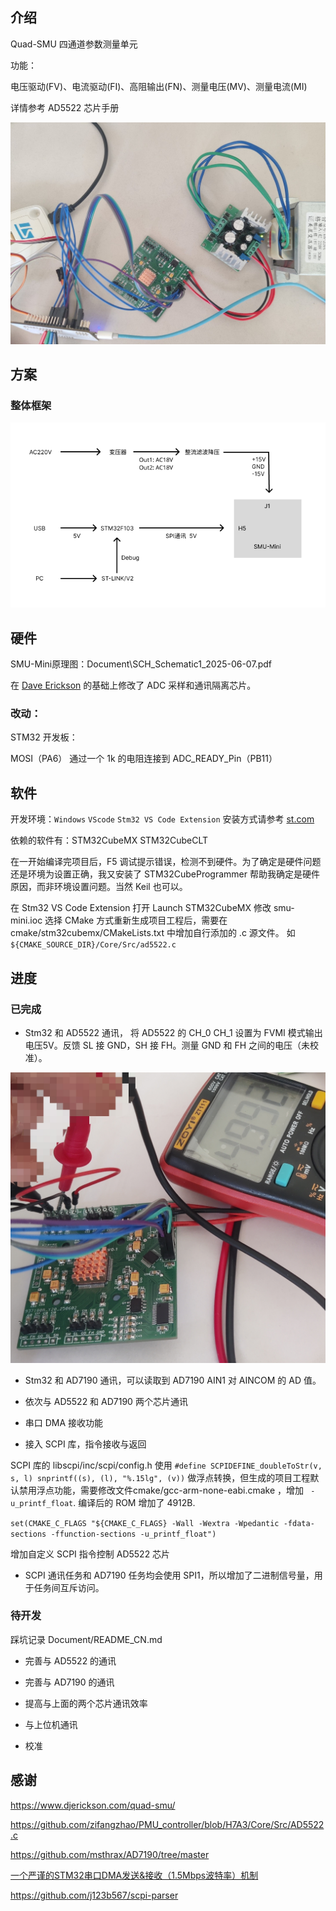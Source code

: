 ## 介绍

Quad-SMU 四通道参数测量单元

功能：

电压驱动(FV)、电流驱动(FI)、高阻输出(FN)、测量电压(MV)、测量电流(MI) 

详情参考 AD5522 芯片手册

![test_hardware.jpg](Document/img/test_hardware.jpg)

## 方案

### 整体框架

![develop_hardware](Document/img/develop_hardware.png)

## 硬件

SMU-Mini原理图：Document\SCH_Schematic1_2025-06-07.pdf

在 [Dave Erickson](https://www.djerickson.com/quad-smu/) 的基础上修改了 ADC 采样和通讯隔离芯片。

### 改动：

STM32 开发板：

MOSI（PA6） 通过一个 1k 的电阻连接到 ADC_READY_Pin（PB11）

## 软件

开发环境：`Windows` `VScode` `Stm32 VS Code Extension` 安装方式请参考 [st.com](https://www.st.com/content/st_com/en/campaigns/stm32-vs-code-extension-z11.html)

依赖的软件有：STM32CubeMX STM32CubeCLT

在一开始编译完项目后，F5 调试提示错误，检测不到硬件。为了确定是硬件问题还是环境为设置正确，我又安装了 STM32CubeProgrammer 帮助我确定是硬件原因，而非环境设置问题。当然 Keil 也可以。

在 Stm32 VS Code Extension 打开 Launch STM32CubeMX 修改 smu-mini.ioc 选择 CMake 方式重新生成项目工程后，需要在 cmake/stm32cubemx/CMakeLists.txt 中增加自行添加的 .c 源文件。 如 `${CMAKE_SOURCE_DIR}/Core/Src/ad5522.c`

## 进度

### 已完成

* Stm32 和 AD5522 通讯， 将 AD5522 的 CH_0 CH_1 设置为 FVMI 模式输出电压5V。反馈 SL 接 GND，SH 接 FH。测量 GND 和 FH 之间的电压（未校准）。

![test_FVMI_5V](Document/img/test_FVMI_5V.jpg)

* Stm32 和 AD7190 通讯，可以读取到 AD7190 AIN1 对 AINCOM 的 AD 值。

* 依次与 AD5522 和 AD7190 两个芯片通讯

* 串口 DMA 接收功能

* 接入 SCPI 库，指令接收与返回

SCPI 库的 libscpi/inc/scpi/config.h 使用 `#define SCPIDEFINE_doubleToStr(v, s, l) snprintf((s), (l), "%.15lg", (v))` 做浮点转换，但生成的项目工程默认禁用浮点功能，需要修改文件cmake/gcc-arm-none-eabi.cmake ，增加 ` -u_printf_float`. 编译后的 ROM 增加了 4912B.

`set(CMAKE_C_FLAGS "${CMAKE_C_FLAGS} -Wall -Wextra -Wpedantic -fdata-sections -ffunction-sections -u_printf_float")`

增加自定义 SCPI 指令控制 AD5522 芯片

* SCPI 通讯任务和 AD7190 任务均会使用 SPI1，所以增加了二进制信号量，用于任务间互斥访问。

### 待开发

踩坑记录 Document/README_CN.md

* 完善与 AD5522 的通讯

* 完善与 AD7190 的通讯

* 提高与上面的两个芯片通讯效率

* 与上位机通讯

* 校准


## 感谢

https://www.djerickson.com/quad-smu/

https://github.com/zifangzhao/PMU_controller/blob/H7A3/Core/Src/AD5522.c

https://github.com/msthrax/AD7190/tree/master

[一个严谨的STM32串口DMA发送&接收（1.5Mbps波特率）机制](https://zhuanlan.zhihu.com/p/512533089)

https://github.com/j123b567/scpi-parser